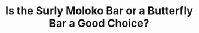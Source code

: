 ---
layout: community
category: community
title: "Is the Surly Moloko Bar or a Butterfly Bar a Good Choice?"
description: " Anyone try both the Surly Moloko bar and a butterfly bar?  Trying to decide between them.  For touring I prefer an upright position, but with some options to stretch out.  I recently switched from flared gravel bars to on-one Geoff (like Moloko) and then butterfly and didn’t like either."
isTopLevel: false
isSingleLevel: false
isArticle: false
datePublished: 2022-06-23 08:25:00 +0300
dateModified: 2022-06-23 08:25:00 +0300
published: false
---